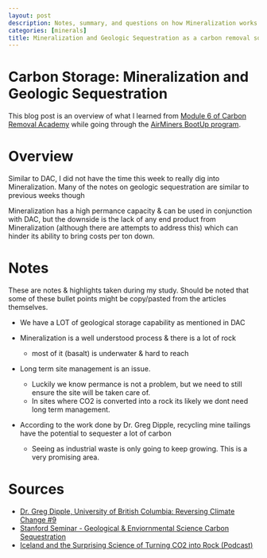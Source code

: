 ```yaml
---
layout: post
description: Notes, summary, and questions on how Mineralization works as a carbon removal solution.
categories: [minerals]
title: Mineralization and Geologic Sequestration as a carbon removal solution [AirMiners Bootup]
---
```


# Carbon Storage: Mineralization and Geologic Sequestration
This blog post is an overview of what I learned from [Module 6 of Carbon Removal Academy](http://climatechangeacademy.com/courses/carbon-removal/6) while going through the [AirMiners BootUp program](https://bootup.airminers.org/).

# Overview
Similar to DAC, I did not have the time this week to really dig into Mineralization. Many of the notes on geologic sequestration are similar to previous weeks though

Mineralization has a high permance capacity & can be used in conjunction with DAC, but the downside is the lack of any end product from Mineralization (although there are attempts to address this) which can hinder its ability to bring costs per ton down.

# Notes
These are notes & highlights taken during my study. Should be noted that some of these bullet points might be copy/pasted from the articles themselves. 
- We have a LOT of geological storage capability as mentioned in DAC
- Mineralization is a well understood process & there is a lot of rock
    - most of it (basalt) is underwater & hard to reach
- Long term site management is an issue.
    - Luckily we know permance is not a problem, but we need to still ensure the site will be taken care of. 
    - In sites where CO2 is converted into a rock its likely we dont need long term management. 

- According to the work done by Dr. Greg Dipple, recycling mine tailings have the potential to sequester a lot of carbon
    - Seeing as industrial waste is only going to keep growing. This is a very promising area.

# Sources
- [Dr. Greg Dipple, University of British Columbia: Reversing Climate Change #9](https://www.youtube.com/watch?v=SEj_y98EVXs)
- [Stanford Seminar - Geological & Enviornmental Science Carbon Sequestration](https://www.youtube.com/watch?v=PSIRLeXBJ00)
- [Iceland and the Surprising Science of Turning CO2 into Rock (Podcast)](http://www.elephantpodcast.org/episodes/iceland-and-the-surprising-science-of-turning-co2-into-rock)